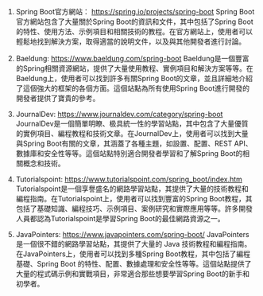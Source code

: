 

1. Spring Boot官方網站： https://spring.io/projects/spring-boot
  Spring Boot官方網站包含了大量關於Spring Boot的資訊和文件，其中包括了Spring Boot的特性、使用方法、示例項目和相關技術的教程。在官方網站上，使用者可以輕鬆地找到解決方案，取得適當的說明文件，以及與其他開發者進行討論。

2. Baeldung: https://www.baeldung.com/spring-boot
  Baeldung是一個豐富的Spring相關資源網站，提供了大量使用教程、實例項目和解決方案等等。在Baeldung上，使用者可以找到許多有關Spring Boot的文章，並且詳細地介紹了這個強大的框架的各個方面。這個站點為所有使用Spring Boot進行開發的開發者提供了寶貴的參考。

3. JournalDev: https://www.journaldev.com/category/spring-boot
  JournalDev是一個簡單明瞭、极具統一性的學習站點，其中包含了大量優質的實例項目、編程教程和技術文章。在JournalDev上，使用者可以找到大量與Spring Boot有關的文章，其涵蓋了各種主題，如設置、配置、REST API、數據庫和安全性等等。這個站點特別適合開發者學習和了解Spring Boot的相關概念和技術。

4. Tutorialspoint: https://www.tutorialspoint.com/spring_boot/index.htm
  Tutorialspoint是一個享譽盛名的網路學習站點，其提供了大量的技術教程和編程指南。在Tutorialspoint上，使用者可以找到豐富的Spring Boot教程，其包括了基礎知識、編程技巧、示例項目、案例研究和實際應用等等。許多開發人員都認為Tutorialspoint是學習Spring Boot的最佳網路資源之一。

5. JavaPointers: https://www.javapointers.com/spring-boot/
  JavaPointers是一個很不錯的網路學習站點，其提供了大量的 Java 技術教程和編程指南。在JavaPointers上，使用者可以找到多種Spring Boot教程，其中包括了編程基礎、Spring Boot 的特性、配置、數據處理和安全性等等。這個站點提供了大量的程式碼示例和實戰項目，非常適合那些想要學習Spring Boot的新手和初學者。